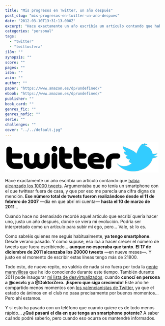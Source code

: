 ```yaml
---
title: "Mis progresos en Twitter, un año después"
post_slug: "mis-progresos-en-twitter-un-ano-despues"
date: "2012-03-10T13:31:13.000Z"
excerpt: "Hace exactamente un año escribía un artículo contando que había alcanzado los 10000 tweets. Argumentaba que no tenía un smartphone con el que twittear fuera de casa, y que por eso me parecía una cifra digna de mención. Ese número total de tweets fueron realizándose desde el 11 de febrero de 2007 —día en que abrí mi cuenta— hasta el 10 de marzo de 2011..."
categories: "personal"
tags: 
  - "twitter"
  - "twittosfera"
i18n: ""
synopsis: ""
score: ""
pages: ""
isbn: ""
asin: ""
author: ""
paper: "https://www.amazon.es/dp/undefined/"
ebook: "https://www.amazon.es/dp/undefined/"
publisher: ""
book_card: ""
genres_fic: ""
genres_nofic: ""
serie: ""
challenges: ""
cover: "../../default.jpg"
---
```


![](images/twitter.png "Twitter")

Hace exactamente un año escribía un artículo contando que [había alcanzado los 10000 tweets](http://fjp.es/10000-tweets/). Argumentaba que no tenía un smartphone con el que twittear fuera de casa, y que por eso me parecía una cifra digna de mención. **Ese número total de tweets fueron realizándose desde el 11 de febrero de 2007** —día en que abrí mi cuenta— **hasta el 10 de marzo de 2011**...

Cuando hace no demasiado recordé aquel artículo que escribí quería hacer uno, justo un año después, donde se viera mi evolución. Podría ser interpretado como un artículo para subir mi ego, pero... Vale, sí: lo es.

Como sabréis quienes me seguís habitualmente, **ya tengo smartphone**. Desde verano pasado. Y como supuse, eso iba a hacer crecer el número de tweets que fuera escribiendo... **aunque no esperaba que tanto**. **El 17 de diciembre de 2011 alcanzaba los 20000 tweets** —en nueve meses—. Y justo en el momento de escribir estas líneas tengo más de 21800.

Todo esto, de nuevo repito, no valdría de nada si no fuera por toda la [gente maravillosa](http://twitter.com/fjpalacios/gente-maja) que he ido conociendo durante este tiempo. También durante 2011 pude inaugurar [mi lista de desvirtualizados](http://twitter.com/fjpalacios/desvirtualizados); cuando **conocí en persona a @cesvlc y a @DoktorZero**. **¡Espero que siga creciendo!** Este año he compartido menos momentos con [los valencianistas de Twitter](http://twitter.com/fjpalacios/valencia-cf), ya que el estado de ánimos en el club no pasa precisamente por buenos momentos... Pero ahí estamos.

Y si esto ha pasado con un teléfono que cuando quiere es de todo menos rápido... **¿Qué pasará el día en que tenga un smartphone potente?** A saber cuándo podré saberlo, pero cuando eso ocurra os mantendré informados.
